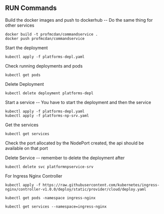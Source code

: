 ## RUN Commands

Build the docker images and push to dockerhub -- Do the same thing for other services
```
docker build -t profmcdan/commandservice .
docker push profmcdan/commandservice
```

Start the deployment
```
kubectl apply -f platforms-depl.yaml 
```

Check running deployments and pods
```kubectl get deployments
kubectl get pods
```

Delete Deployment
```
kubectl delete deployment platforms-depl
```

Start a service
-- You have to start the deployment and then the service 
```
kubectl apply -f platforms-depl.yaml
kubectl apply -f platforms-np-srv.yaml  
```

Get the services
```
kubectl get services
```
Check the port allocated by the NodePort created, the api should be available on that port

Delete Service -- remember to delete the deployment after
```
kubectl delete svc platformnpservice-srv 
```

For Ingress Nginx Controller
```
kubectl apply -f https://raw.githubusercontent.com/kubernetes/ingress-nginx/controller-v1.0.0/deploy/static/provider/cloud/deploy.yaml

kubectl get pods -namespace ingress-nginx

kubectl get services --namespace=ingress-nginx
```
